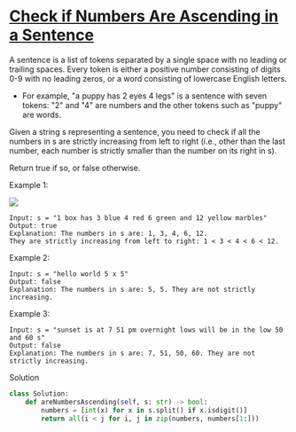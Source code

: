 # [Check if Numbers Are Ascending in a Sentence](https://leetcode.com/problems/check-if-numbers-are-ascending-in-a-sentence/)

A sentence is a list of tokens separated by a single space with no leading or trailing spaces. Every token is either a 
positive number consisting of digits 0-9 with no leading zeros, or a word consisting of lowercase English letters.

- For example, "a puppy has 2 eyes 4 legs" is a sentence with seven tokens: "2" and "4" are numbers and the other tokens
  such as "puppy" are words.

Given a string s representing a sentence, you need to check if all the numbers in s are strictly increasing from left to
right (i.e., other than the last number, each number is strictly smaller than the number on its right in s).

Return true if so, or false otherwise.

Example 1:

![](https://assets.leetcode.com/uploads/2021/09/30/example1.png)

```
Input: s = "1 box has 3 blue 4 red 6 green and 12 yellow marbles"
Output: true
Explanation: The numbers in s are: 1, 3, 4, 6, 12.
They are strictly increasing from left to right: 1 < 3 < 4 < 6 < 12.
```
Example 2:
```
Input: s = "hello world 5 x 5"
Output: false
Explanation: The numbers in s are: 5, 5. They are not strictly increasing.
```
Example 3:
```
Input: s = "sunset is at 7 51 pm overnight lows will be in the low 50 and 60 s"
Output: false
Explanation: The numbers in s are: 7, 51, 50, 60. They are not strictly increasing.
```
Solution
```python
class Solution:
    def areNumbersAscending(self, s: str) -> bool:
        numbers = [int(x) for x in s.split() if x.isdigit()]
        return all(i < j for i, j in zip(numbers, numbers[1:]))
```